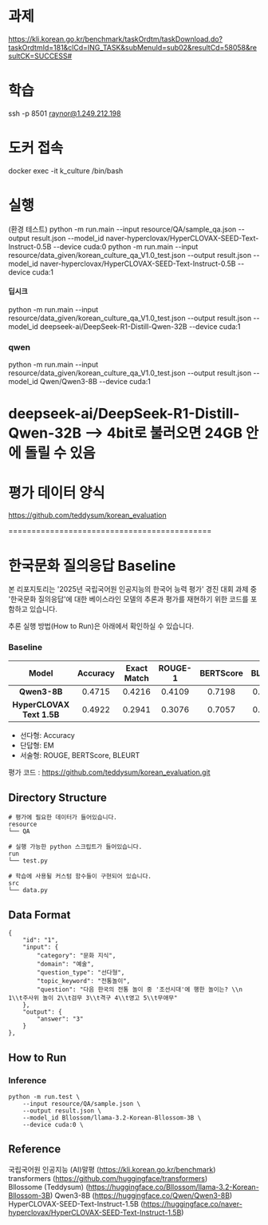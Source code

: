 # 과제
https://kli.korean.go.kr/benchmark/taskOrdtm/taskDownload.do?taskOrdtmId=181&clCd=ING_TASK&subMenuId=sub02&resultCd=58058&resultCK=SUCCESS#

# 학습
ssh -p 8501 raynor@1.249.212.198 

# 도커 접속
docker exec -it k_culture /bin/bash

# 실행
(환경 테스트) python -m run.main  --input resource/QA/sample_qa.json  --output result.json   --model_id naver-hyperclovax/HyperCLOVAX-SEED-Text-Instruct-0.5B   --device cuda:0
python -m run.main  --input resource/data_given/korean_culture_qa_V1.0_test.json  --output result.json   --model_id naver-hyperclovax/HyperCLOVAX-SEED-Text-Instruct-0.5B   --device cuda:1

#### 딥시크
python -m run.main  --input resource/data_given/korean_culture_qa_V1.0_test.json  --output result.json   --model_id deepseek-ai/DeepSeek-R1-Distill-Qwen-32B --device cuda:1

### qwen
python -m run.main  --input resource/data_given/korean_culture_qa_V1.0_test.json  --output result.json   --model_id Qwen/Qwen3-8B --device cuda:1



# deepseek-ai/DeepSeek-R1-Distill-Qwen-32B   --> 4bit로 불러오면 24GB 안에 돌릴 수 있음

# 평가 데이터 양식
https://github.com/teddysum/korean_evaluation




============================================

# 한국문화 질의응답 Baseline
본 리포지토리는 '2025년 국립국어원 인공지능의 한국어 능력 평가' 경진 대회 과제 중 '한국문화 질의응답'에 대한 베이스라인 모델의 추론과 평가를 재현하기 위한 코드를 포함하고 있습니다.


추론 실행 방법(How to Run)은 아래에서 확인하실 수 있습니다.

### Baseline
|           Model           | Accuracy | Exact Match | ROUGE-1 | BERTScore | BLEURT | Descriptive Avg | Final Score |
| :-----------------------: | :------: | :---------: | :-----: | :-------: | :----: | :-------------: | :---------: |
|        **Qwen3-8B**        |  0.4715  |    0.4216   |  0.4109 |   0.7198  | 0.5451 |      0.5586     |    0.4839   |
| **HyperCLOVAX Text 1.5B** |  0.4922  |    0.2941   |  0.3076 |   0.7057  | 0.5325 |      0.5153     |    0.4339   |


 - 선다형: Accuracy
 - 단답형: EM
 - 서술형: ROUGE, BERTScore, BLEURT

   
평가 코드 : https://github.com/teddysum/korean_evaluation.git


## Directory Structure
```
# 평가에 필요한 데이터가 들어있습니다.
resource
└── QA

# 실행 가능한 python 스크립트가 들어있습니다.
run
└── test.py

# 학습에 사용될 커스텀 함수들이 구현되어 있습니다.
src
└── data.py   
```

## Data Format
```
{
    "id": "1",
    "input": {
        "category": "문화 지식",
        "domain": "예술",
        "question_type": "선다형",
        "topic_keyword": "전통놀이",
        "question": "다음 한국의 전통 놀이 중 '조선시대'에 행한 놀이는? \\n 1\\t주사위 놀이 2\\t검무 3\\t격구 4\\t영고 5\\t무애무"
    },
    "output": {
        "answer": "3"
    }
},
```

## How to Run
### Inference
```
python -m run.test \
    --input resource/QA/sample.json \
    --output result.json \
    --model_id Bllossom/llama-3.2-Korean-Bllossom-3B \
    --device cuda:0 \
```



## Reference
국립국어원 인공지능 (AI)말평 (https://kli.korean.go.kr/benchmark)  
transformers (https://github.com/huggingface/transformers)  
Bllossome (Teddysum) (https://huggingface.co/Bllossom/llama-3.2-Korean-Bllossom-3B)
Qwen3-8B (https://huggingface.co/Qwen/Qwen3-8B)
HyperCLOVAX-SEED-Text-Instruct-1.5B (https://huggingface.co/naver-hyperclovax/HyperCLOVAX-SEED-Text-Instruct-1.5B)


